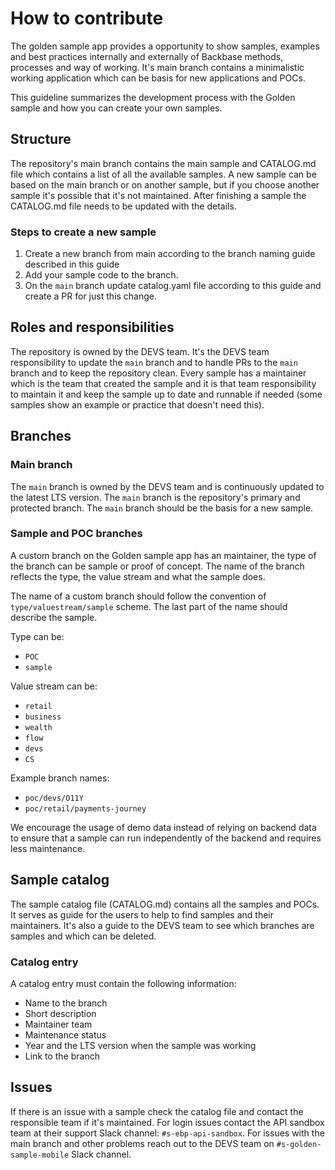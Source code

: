 # How to contribute

The golden sample app provides a opportunity to show samples, examples and best practices internally and externally of Backbase methods, processes and way of working. It's main branch contains a minimalistic working application which can be basis for new applications and POCs. 

This guideline summarizes the development process with the Golden sample and how you can create your own samples.

## Structure

The repository's main branch contains the main sample and CATALOG.md file which contains a list of all the available samples. A new sample can be based on the main branch or on another sample, but if you choose another sample it's possible that it's not maintained. After finishing a sample the CATALOG.md file needs to be updated with the details. 

### Steps to create a new sample
1. Create a new branch from main according to the branch naming guide described in this guide
2. Add your sample code to the branch.
3. On the `main` branch update catalog.yaml file according to this guide and create a PR for just this change.

## Roles and responsibilities

The repository is owned by the DEVS team. It's the DEVS team responsibility to update the `main` branch and to handle PRs to the `main` branch and to keep the repository clean. Every sample has a maintainer which is the team that created the sample and it is that team responsibility to maintain it and keep the sample up to date and runnable if needed (some samples show an example or practice that doesn't need this). 

## Branches

### Main branch
The `main` branch is owned by the DEVS team and is continuously updated to the latest LTS version. The `main` branch is the repository's primary and protected branch. The `main` branch should be the basis for a new sample.

### Sample and POC branches

A custom branch on the Golden sample app has an maintainer, the type of the branch can be sample or proof of concept. The name of the branch reflects the type, the value stream and what the sample does.

The name of a custom branch should follow the convention of `type/valuestream/sample` scheme. The last part of the name should describe the sample. 

Type can be:
- `POC`
- `sample`

Value stream can be:
- `retail`
- `business`
- `wealth`
- `flow`
- `devs`
- `CS`

Example branch names:
 - `poc/devs/O11Y`
 - `poc/retail/payments-journey`

 We encourage the usage of demo data instead of relying on backend data to ensure that a sample can run independently of the backend and requires less maintenance.

## Sample catalog

The sample catalog file (CATALOG.md) contains all the samples and POCs. It serves as guide for the users to help to find samples and their maintainers. It's also a guide to the DEVS team to see which branches are samples and which can be deleted. 

### Catalog entry
A catalog entry must contain the following information:
- Name to the branch
- Short description
- Maintainer team
- Maintenance status
- Year and the LTS version when the sample was working
- Link to the branch

## Issues
If there is an issue with a sample check the catalog file and contact the responsible team if it's maintained. For login issues contact the API sandbox team at their support Slack channel: `#s-ebp-api-sandbox`. For issues with the main branch and other problems reach out to the DEVS team on `#s-golden-sample-mobile` Slack channel.


